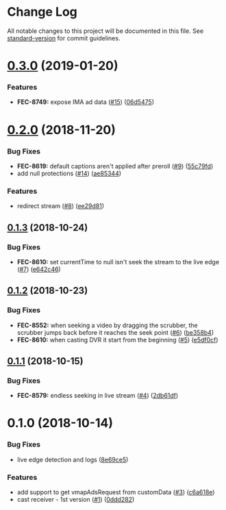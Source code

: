 # Change Log

All notable changes to this project will be documented in this file. See [standard-version](https://github.com/conventional-changelog/standard-version) for commit guidelines.

<a name="0.3.0"></a>
# [0.3.0](https://github.com/vidiun/pakhshkit-js-cast-receiver/compare/v0.2.0...v0.3.0) (2019-01-20)


### Features

* **FEC-8749:** expose IMA ad data ([#15](https://github.com/vidiun/pakhshkit-js-cast-receiver/issues/15)) ([06d5475](https://github.com/vidiun/pakhshkit-js-cast-receiver/commit/06d5475))



<a name="0.2.0"></a>
# [0.2.0](https://github.com/vidiun/pakhshkit-js-cast-receiver/compare/v0.1.3...v0.2.0) (2018-11-20)


### Bug Fixes

* **FEC-8619:** default captions aren't applied after preroll ([#9](https://github.com/vidiun/pakhshkit-js-cast-receiver/issues/9)) ([55c79fd](https://github.com/vidiun/pakhshkit-js-cast-receiver/commit/55c79fd))
* add null protections ([#14](https://github.com/vidiun/pakhshkit-js-cast-receiver/issues/14)) ([ae85344](https://github.com/vidiun/pakhshkit-js-cast-receiver/commit/ae85344))


### Features

* redirect stream ([#8](https://github.com/vidiun/pakhshkit-js-cast-receiver/issues/8)) ([ee29d81](https://github.com/vidiun/pakhshkit-js-cast-receiver/commit/ee29d81))



<a name="0.1.3"></a>
## [0.1.3](https://github.com/vidiun/pakhshkit-js-cast-receiver/compare/v0.1.2...v0.1.3) (2018-10-24)


### Bug Fixes

* **FEC-8610:** set currentTime to null isn't seek the stream to the live edge ([#7](https://github.com/vidiun/pakhshkit-js-cast-receiver/issues/7)) ([e642c46](https://github.com/vidiun/pakhshkit-js-cast-receiver/commit/e642c46))



<a name="0.1.2"></a>
## [0.1.2](https://github.com/vidiun/pakhshkit-js-cast-receiver/compare/v0.1.1...v0.1.2) (2018-10-23)


### Bug Fixes

* **FEC-8552:** when seeking a video by dragging the scrubber, the scrubber jumps back before it reaches the seek point ([#6](https://github.com/vidiun/pakhshkit-js-cast-receiver/issues/6)) ([be358b4](https://github.com/vidiun/pakhshkit-js-cast-receiver/commit/be358b4))
* **FEC-8610:** when casting DVR it start from the beginning ([#5](https://github.com/vidiun/pakhshkit-js-cast-receiver/issues/5)) ([e5df0cf](https://github.com/vidiun/pakhshkit-js-cast-receiver/commit/e5df0cf))



<a name="0.1.1"></a>
## [0.1.1](https://github.com/vidiun/pakhshkit-js-cast-receiver/compare/v0.1.0...v0.1.1) (2018-10-15)


### Bug Fixes

* **FEC-8579:** endless seeking in live stream ([#4](https://github.com/vidiun/pakhshkit-js-cast-receiver/issues/4)) ([2db61df](https://github.com/vidiun/pakhshkit-js-cast-receiver/commit/2db61df))



<a name="0.1.0"></a>
# 0.1.0 (2018-10-14)


### Bug Fixes

* live edge detection and logs ([8e69ce5](https://github.com/vidiun/pakhshkit-js-cast-receiver/commit/8e69ce5))


### Features

* add support to get vmapAdsRequest from customData ([#3](https://github.com/vidiun/pakhshkit-js-cast-receiver/issues/3)) ([c6a618e](https://github.com/vidiun/pakhshkit-js-cast-receiver/commit/c6a618e))
* cast receiver - 1st version ([#1](https://github.com/vidiun/pakhshkit-js-cast-receiver/issues/1)) ([0ddd282](https://github.com/vidiun/pakhshkit-js-cast-receiver/commit/0ddd282))
